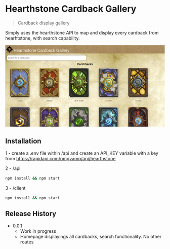 # Hearthstone Cardback Gallery
> Cardback display gallery



Simply uses the hearthstone API to map and display every cardback from hearhtstone, with search capability.

![](cardback-gallery-homepage.png)

## Installation



1 - create a .env file within /api and create an API_KEY variable with a key from https://rapidapi.com/omgvamp/api/hearthstone

2 - /api
```sh
npm install && npm start
```

3 - /client
```sh
npm install && npm start
```

## Release History

* 0.0.1
    * Work in progress
    * Homepage displayings all cardbacks, search functionality. No other routes
